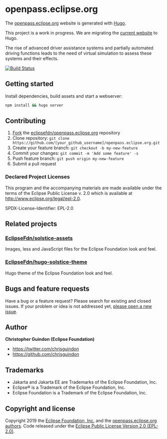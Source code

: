 # openpass.eclipse.org

The [openpass.eclipse.org](https://openpass.eclipse.org) website is generated with [Hugo](https://gohugo.io/documentation/).

This project is a work in progress. We are migrating the [current website](https://openpass.eclipse.org) to Hugo.

The rise of advanced driver assistance systems and partially automated driving functions leads to the need of virtual simulation to assess these systems and their effects.

[![Build Status](https://travis-ci.org/eclipsefdn/openpass.eclipse.org.svg?branch=master)](https://travis-ci.org/eclipsefdn/openpass.eclipse.org)

## Getting started

Install dependencies, build assets and start a webserver:

```bash
npm install && hugo server
```

## Contributing

1. [Fork](https://help.github.com/articles/fork-a-repo/) the [eclipsefdn/openpass.eclipse.org](https://github.com/eclipsefdn/openpass.eclipse.org) repository
2. Clone repository: `git clone https://github.com/[your_github_username]/openpass.eclipse.org.git`
3. Create your feature branch: `git checkout -b my-new-feature`
4. Commit your changes: `git commit -m 'Add some feature' -s`
5. Push feature branch: `git push origin my-new-feature`
6. Submit a pull request

### Declared Project Licenses

This program and the accompanying materials are made available under the terms
of the Eclipse Public License v. 2.0 which is available at
http://www.eclipse.org/legal/epl-2.0.

SPDX-License-Identifier: EPL-2.0

## Related projects

### [EclipseFdn/solstice-assets](https://github.com/EclipseFdn/solstice-assets)

Images, less and JavaScript files for the Eclipse Foundation look and feel.

### [EclipseFdn/hugo-solstice-theme](https://github.com/EclipseFdn/hugo-solstice-theme)

Hugo theme of the Eclipse Foundation look and feel. 

## Bugs and feature requests

Have a bug or a feature request? Please search for existing and closed issues. If your problem or idea is not addressed yet, [please open a new issue](https://github.com/eclipsefdn/openpass.eclipse.org/issues/new).

## Author

**Christopher Guindon (Eclipse Foundation)**

- <https://twitter.com/chrisguindon>
- <https://github.com/chrisguindon>

## Trademarks

* Jakarta and Jakarta EE are Trademarks of the Eclipse Foundation, Inc.
* Eclipse® is a Trademark of the Eclipse Foundation, Inc.
* Eclipse Foundation is a Trademark of the Eclipse Foundation, Inc.

## Copyright and license

Copyright 2019 the [Eclipse Foundation, Inc.](https://www.eclipse.org) and the [openpass.eclipse.org authors](https://github.com/eclipsefdn/openpass.eclipse.org/graphs/contributors). Code released under the [Eclipse Public License Version 2.0 (EPL-2.0)](https://github.com/eclipsefdn/openpass.eclipse.org/blob/src/LICENSE).
